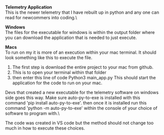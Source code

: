 **Telemetry Application**\
This is the newer telemetry that I have rebuilt up in python and any one can read for newcommers into coding.\

**Windows**\
The files for the executable for windows is within the output folder where you can download the application that is needed to just execute.

**Macs**\
To run on my it is more of an execution within your mac terminal. It should look something like this to execute the file. 
1. The first step is download the entire project to your mac from github.
2. This is to open your terminal within that folder
3. then enter this line of code Python3 main_app.py
This should start the application for the code to run on your mac.

Devs that created a new executable for the telemetry software on windows side goes this way. Make sure auto-py-to-exe is installed with this command 'pip install auto-py-to-exe'. then once it is installed run this command 'python -m auto-py-to-exe' within the console of your choice of software to program with.\

The code was created in VS code but the method should not change too much in how to execute these choices.
